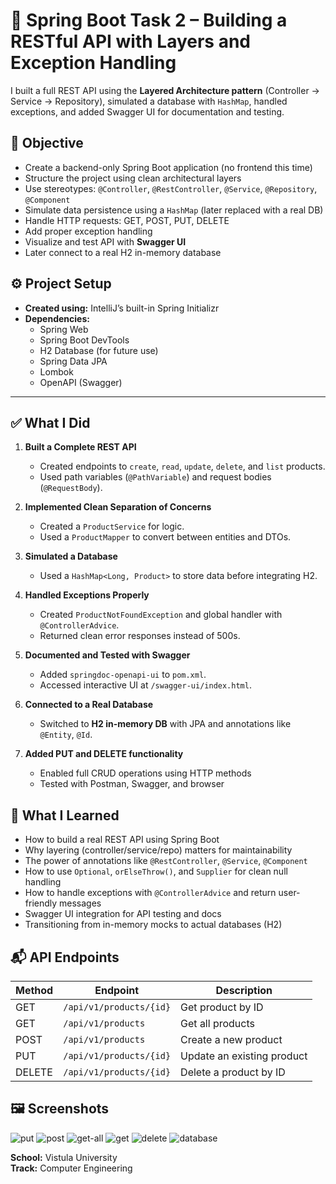 # 🔧 Spring Boot Task 2 – Building a RESTful API with Layers and Exception Handling

I built a full REST API using the **Layered Architecture pattern** (Controller → Service → Repository), simulated a database with `HashMap`, handled exceptions, and added Swagger UI for documentation and testing.

## 🎯 Objective

- Create a backend-only Spring Boot application (no frontend this time)
- Structure the project using clean architectural layers
- Use stereotypes: `@Controller`, `@RestController`, `@Service`, `@Repository`, `@Component`
- Simulate data persistence using a `HashMap` (later replaced with a real DB)
- Handle HTTP requests: GET, POST, PUT, DELETE
- Add proper exception handling
- Visualize and test API with **Swagger UI**
- Later connect to a real H2 in-memory database

## ⚙️ Project Setup

- **Created using:** IntelliJ’s built-in Spring Initializr
- **Dependencies:**
  - Spring Web
  - Spring Boot DevTools
  - H2 Database (for future use)
  - Spring Data JPA
  - Lombok
  - OpenAPI (Swagger)

---

## ✅ What I Did

1. **Built a Complete REST API**
   - Created endpoints to `create`, `read`, `update`, `delete`, and `list` products.
   - Used path variables (`@PathVariable`) and request bodies (`@RequestBody`).

2. **Implemented Clean Separation of Concerns**
   - Created a `ProductService` for logic.
   - Used a `ProductMapper` to convert between entities and DTOs.

3. **Simulated a Database**
   - Used a `HashMap<Long, Product>` to store data before integrating H2.

4. **Handled Exceptions Properly**
   - Created `ProductNotFoundException` and global handler with `@ControllerAdvice`.
   - Returned clean error responses instead of 500s.

5. **Documented and Tested with Swagger**
   - Added `springdoc-openapi-ui` to `pom.xml`.
   - Accessed interactive UI at `/swagger-ui/index.html`.

6. **Connected to a Real Database**
   - Switched to **H2 in-memory DB** with JPA and annotations like `@Entity`, `@Id`.

7. **Added PUT and DELETE functionality**
   - Enabled full CRUD operations using HTTP methods
   - Tested with Postman, Swagger, and browser
     
## 🧠 What I Learned

- How to build a real REST API using Spring Boot
- Why layering (controller/service/repo) matters for maintainability
- The power of annotations like `@RestController`, `@Service`, `@Component`
- How to use `Optional`, `orElseThrow()`, and `Supplier` for clean null handling
- How to handle exceptions with `@ControllerAdvice` and return user-friendly messages
- Swagger UI integration for API testing and docs
- Transitioning from in-memory mocks to actual databases (H2)

## 📬 API Endpoints

| Method | Endpoint                      | Description                          |
|--------|-------------------------------|--------------------------------------|
| GET    | `/api/v1/products/{id}`       | Get product by ID                    |
| GET    | `/api/v1/products`            | Get all products                     |
| POST   | `/api/v1/products`            | Create a new product                 |
| PUT    | `/api/v1/products/{id}`       | Update an existing product           |
| DELETE | `/api/v1/products/{id}`       | Delete a product by ID               |

## 🖼️ Screenshots

![put](https://github.com/user-attachments/assets/ecf77b9a-a501-4675-9da2-a9d3fb0512a6)
![post](https://github.com/user-attachments/assets/25ac2255-baff-4ea5-9d58-282bd22ed0e3)
![get-all](https://github.com/user-attachments/assets/afbb3eae-d6c8-4c02-942b-d4103fc8c9a2)
![get](https://github.com/user-attachments/assets/dd400d73-3bf5-452f-a455-3cb4f093c03b)
![delete](https://github.com/user-attachments/assets/4d8a0b0d-6315-49a7-a924-a2b37365903a)
![database](https://github.com/user-attachments/assets/f5cff08d-90d0-49c6-8f23-de46f91454f9)


**School:** Vistula University  
**Track:** Computer Engineering  
